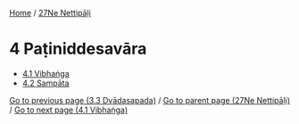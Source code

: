
[Home](/) / [27Ne Nettipāḷi](/tipitaka/27Ne.md)

# 4 Paṭiniddesavāra

* [4.1 Vibhaṅga](/tipitaka/27Ne/4/4.1.md)
* [4.2 Sampāta](/tipitaka/27Ne/4/4.2.md)

[Go to previous page (3.3 Dvādasapada)](/tipitaka/27Ne/3/3.3.md) / [Go to parent page (27Ne Nettipāḷi)](/tipitaka/27Ne/0.md) / [Go to next page (4.1 Vibhaṅga)](/tipitaka/27Ne/4/4.1.md)


